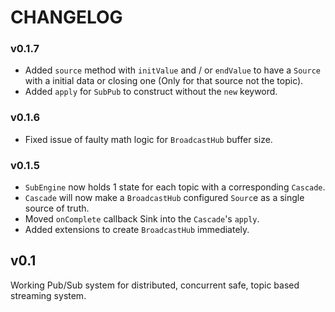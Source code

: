 # CHANGELOG

### v0.1.7

- Added `source` method with `initValue` and / or `endValue` to have a `Source` with a initial data or closing one (Only
  for that source not the topic).
- Added `apply` for `SubPub` to construct without the `new` keyword.

### v0.1.6

- Fixed issue of faulty math logic for `BroadcastHub` buffer size.

### v0.1.5

- `SubEngine` now holds 1 state for each topic with a corresponding `Cascade`.
- `Cascade` will now make a `BroadcastHub` configured `Sourc`e as a single source of truth.
- Moved `onComplete` callback Sink into the `Cascade`'s `apply`.
- Added extensions to create `BroadcastHub` immediately.

## v0.1

Working Pub/Sub system for distributed, concurrent safe, topic based streaming system. 
